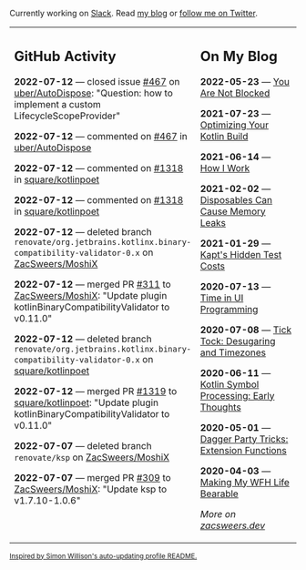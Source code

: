 Currently working on [Slack](https://slack.com/). Read [my blog](https://zacsweers.dev/) or [follow me on Twitter](https://twitter.com/ZacSweers).

<table><tr><td valign="top" width="60%">

## GitHub Activity
<!-- githubActivity starts -->
**2022-07-12** — closed issue [#467](https://github.com/uber/AutoDispose/issues/467) on [uber/AutoDispose](https://github.com/uber/AutoDispose): "Question: how to implement a custom LifecycleScopeProvider"

**2022-07-12** — commented on [#467](https://github.com/uber/AutoDispose/issues/467#issuecomment-1182485179) in [uber/AutoDispose](https://github.com/uber/AutoDispose)

**2022-07-12** — commented on [#1318](https://github.com/square/kotlinpoet/pull/1318#issuecomment-1181941938) in [square/kotlinpoet](https://github.com/square/kotlinpoet)

**2022-07-12** — commented on [#1318](https://github.com/square/kotlinpoet/pull/1318#issuecomment-1181812250) in [square/kotlinpoet](https://github.com/square/kotlinpoet)

**2022-07-12** — deleted branch `renovate/org.jetbrains.kotlinx.binary-compatibility-validator-0.x` on [ZacSweers/MoshiX](https://github.com/ZacSweers/MoshiX)

**2022-07-12** — merged PR [#311](https://github.com/ZacSweers/MoshiX/pull/311) to [ZacSweers/MoshiX](https://github.com/ZacSweers/MoshiX): "Update plugin kotlinBinaryCompatibilityValidator to v0.11.0"

**2022-07-12** — deleted branch `renovate/org.jetbrains.kotlinx.binary-compatibility-validator-0.x` on [square/kotlinpoet](https://github.com/square/kotlinpoet)

**2022-07-12** — merged PR [#1319](https://github.com/square/kotlinpoet/pull/1319) to [square/kotlinpoet](https://github.com/square/kotlinpoet): "Update plugin kotlinBinaryCompatibilityValidator to v0.11.0"

**2022-07-07** — deleted branch `renovate/ksp` on [ZacSweers/MoshiX](https://github.com/ZacSweers/MoshiX)

**2022-07-07** — merged PR [#309](https://github.com/ZacSweers/MoshiX/pull/309) to [ZacSweers/MoshiX](https://github.com/ZacSweers/MoshiX): "Update ksp to v1.7.10-1.0.6"
<!-- githubActivity ends -->
</td><td valign="top" width="40%">

## On My Blog
<!-- blog starts -->
**2022-05-23** — [You Are Not Blocked](https://www.zacsweers.dev/you-are-not-blocked/)

**2021-07-23** — [Optimizing Your Kotlin Build](https://www.zacsweers.dev/optimizing-your-kotlin-build/)

**2021-06-14** — [How I Work](https://www.zacsweers.dev/how-i-work/)

**2021-02-02** — [Disposables Can Cause Memory Leaks](https://www.zacsweers.dev/disposables-can-cause-memory-leaks/)

**2021-01-29** — [Kapt's Hidden Test Costs](https://www.zacsweers.dev/kapts-hidden-test-costs/)

**2020-07-13** — [Time in UI Programming](https://www.zacsweers.dev/time-in-ui/)

**2020-07-08** — [Tick Tock: Desugaring and Timezones](https://www.zacsweers.dev/ticktock-desugaring-timezones/)

**2020-06-11** — [Kotlin Symbol Processing: Early Thoughts](https://www.zacsweers.dev/kotlin-symbol-processor-early-thoughts/)

**2020-05-01** — [Dagger Party Tricks: Extension Functions](https://www.zacsweers.dev/dagger-party-tricks-extension-functions/)

**2020-04-03** — [Making My WFH Life Bearable](https://www.zacsweers.dev/making-wfh-life-bearable/)
<!-- blog ends -->
_More on [zacsweers.dev](https://zacsweers.dev/)_
</td></tr></table>

<sub><a href="https://simonwillison.net/2020/Jul/10/self-updating-profile-readme/">Inspired by Simon Willison's auto-updating profile README.</a></sub>